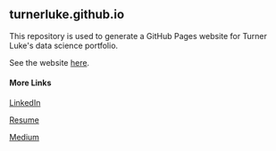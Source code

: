 ## turnerluke.github.io

This repository is used to generate a GitHub Pages website for Turner Luke's data science portfolio.

See the website [here](https://turnerluke.github.io/).


#### More Links

[LinkedIn](https://www.linkedin.com/in/turnermluke/)

[Resume](https://github.com/turnerluke/turnerluke/blob/main/Turner%20Luke%20Resume.pdf)

[Medium](https://medium.com/@turnermluke)
